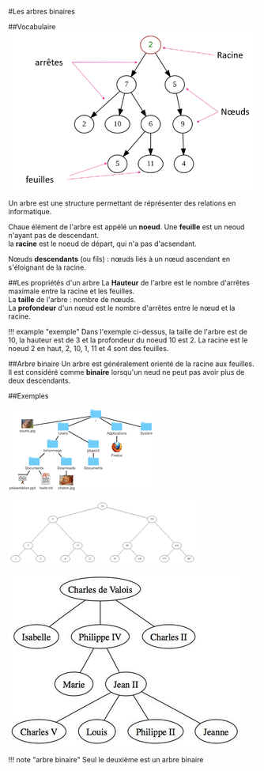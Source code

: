#Les arbres binaires

##Vocabulaire
![vocabulaire des arbres](img/arbre_voca.png)


Un arbre est une structure permettant de réprésenter des relations en informatique.  

Chaue élément de l'arbre est appélé un **noeud**. Une **feuille** est un neoud n'ayant pas de descendant.  
la **racine** est le noeud de départ, qui n'a pas d'acsendant. 

Nœuds **descendants** (ou fils) : nœuds liés à un nœud ascendant en s'éloignant de la racine.

##Les propriétés d'un arbre
La **Hauteur** de l'arbre est le nombre d'arrêtes maximale entre la racine et les feuilles.  
La **taille** de l'arbre : nombre de nœuds.  
La **profondeur** d'un nœud est le nombre d'arrêtes entre le nœud et la racine.

!!! example "exemple"
	Dans l'exemple ci-dessus, la taille de l'arbre est de 10, la hauteur est de 3 et la profondeur du noeud 10 est 2.
	La racine est le noeud 2 en haut, 2, 10, 1, 11 et 4 sont des feuilles.


##Arbre binaire
Un arbre est généralement orienté de la racine aux feuilles. Il est considéré comme **binaire** lorsqu'un neud ne peut pas avoir plus de deux descendants.

##Exemples

![exemple1](img/example1.png)   

![exemple2](img/example2.png)  

![exemple3](img/example3.jpg)

!!! note "arbre binaire"
	Seul le deuxième est un arbre binaire